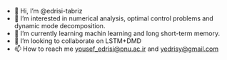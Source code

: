 - 👋 Hi, I’m @edrisi-tabriz
- 👀 I’m interested in numerical analysis, optimal control problems and dynamic mode decomposition.
- 🌱 I’m currently learning machin learning and long short-term memory.
- 💞️ I’m looking to collaborate on LSTM+DMD
- 📫 How to reach me yousef_edrisi@pnu.ac.ir and yedrisy@gmail.com

<!---
edrisi-tabriz/edrisi-tabriz is a ✨ special ✨ repository because its `README.md` (this file) appears on your GitHub profile.
You can click the Preview link to take a look at your changes.
--->
